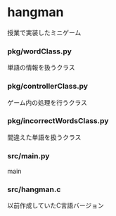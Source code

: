 # hangman
授業で実装したミニゲーム

### pkg/wordClass.py
単語の情報を扱うクラス
### pkg/controllerClass.py
ゲーム内の処理を行うクラス
### pkg/incorrectWordsClass.py
間違えた単語を扱うクラス
### src/main.py
main
### src/hangman.c
以前作成していたC言語バージョン
